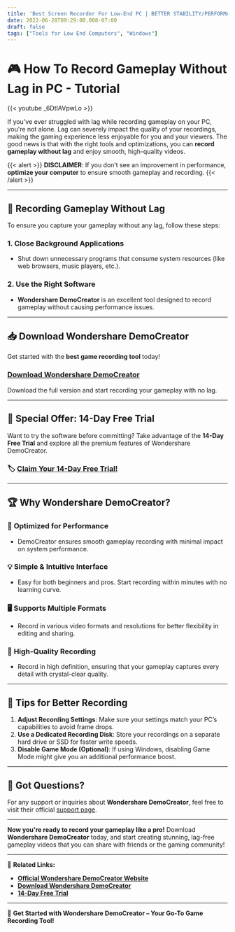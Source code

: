```yaml
---
title: 'Best Screen Recorder For Low-End PC | BETTER STABILITY/PERFORMANCE'
date: 2022-06-28T09:29:00.008-07:00
draft: false
tags: ["Tools for Low End Computers", "Windows"]
---
```

# 🎮 **How To Record Gameplay Without Lag in PC - Tutorial**

{{< youtube _6DtIAVpwLo >}}

If you've ever struggled with lag while recording gameplay on your PC, you're not alone. Lag can severely impact the quality of your recordings, making the gaming experience less enjoyable for you and your viewers. The good news is that with the right tools and optimizations, you can **record gameplay without lag** and enjoy smooth, high-quality videos.

{{< alert >}}
**DISCLAIMER**: If you don’t see an improvement in performance, **optimize your computer** to ensure smooth gameplay and recording.
{{< /alert >}} 

---

## 🔧 **Recording Gameplay Without Lag**

To ensure you capture your gameplay without any lag, follow these steps:

### 1. **Close Background Applications**  
   - Shut down unnecessary programs that consume system resources (like web browsers, music players, etc.).
   
### 2. **Use the Right Software**  
   - **Wondershare DemoCreator** is an excellent tool designed to record gameplay without causing performance issues.

---

## 📥 **Download Wondershare DemoCreator**

Get started with the **best game recording tool** today!

###  [**Download Wondershare DemoCreator**](https://democreator.wondershare.com/)  
   Download the full version and start recording your gameplay with no lag.

---

## 🎁 **Special Offer: 14-Day Free Trial**

Want to try the software before committing? Take advantage of the **14-Day Free Trial** and explore all the premium features of Wondershare DemoCreator.

### 🏷️ [**Claim Your 14-Day Free Trial!**](https://democreator.wondershare.com/campaign/claim-14-days-free-membership.html)

---

## 🏆 **Why Wondershare DemoCreator?**

### 🚀 **Optimized for Performance**
   - DemoCreator ensures smooth gameplay recording with minimal impact on system performance.

### 💡 **Simple & Intuitive Interface**
   - Easy for both beginners and pros. Start recording within minutes with no learning curve.

### 🖥️ **Supports Multiple Formats**
   - Record in various video formats and resolutions for better flexibility in editing and sharing.

### 🎥 **High-Quality Recording**
   - Record in high definition, ensuring that your gameplay captures every detail with crystal-clear quality.

---

## 🌟 **Tips for Better Recording**

1. **Adjust Recording Settings**: Make sure your settings match your PC’s capabilities to avoid frame drops.
2. **Use a Dedicated Recording Disk**: Store your recordings on a separate hard drive or SSD for faster write speeds.
3. **Disable Game Mode (Optional)**: If using Windows, disabling Game Mode might give you an additional performance boost.

---

## 💬 **Got Questions?**

For any support or inquiries about **Wondershare DemoCreator**, feel free to visit their official [support page](https://democreator.wondershare.com/contact-us.html).

---

**Now you're ready to record your gameplay like a pro!** Download **Wondershare DemoCreator** today, and start creating stunning, lag-free gameplay videos that you can share with friends or the gaming community!

---

🔗 **Related Links:**

- [**Official Wondershare DemoCreator Website**](https://democreator.wondershare.com/)
- [**Download Wondershare DemoCreator**](https://democreator.wondershare.com/)
- [**14-Day Free Trial**](https://democreator.wondershare.com/campaign/claim-14-days-free-membership.html)

---

🚀 **Get Started with Wondershare DemoCreator – Your Go-To Game Recording Tool!**

